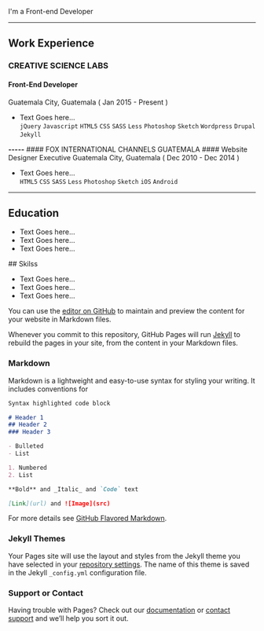 
I'm a Front-end Developer 

<hr>

## Work Experience

### CREATIVE SCIENCE LABS
#### Front-End Developer
Guatemala City, Guatemala ( Jan 2015 - Present )<br>
<ul>
  <li>Text Goes here...<br>
<code>jQuery</code> <code>Javascript</code> <code>HTML5</code> <code>CSS</code> <code>SASS</code> <code>Less</code> <code>Photoshop</code> <code>Sketch</code> <code>Wordpress</code> <code>Drupal</code> <code>Jekyll</code> 
  </li>
</ul>
<b>-----</b>
#### FOX INTERNATIONAL CHANNELS GUATEMALA
#### Website Designer Executive
Guatemala City, Guatemala ( Dec 2010 - Dec 2014 )<br>
<ul>
  <li>Text Goes here...<br>
<code>HTML5</code> <code>CSS</code> <code>SASS</code> <code>Less</code> <code>Photoshop</code> <code>Sketch</code> <code>iOS</code> <code>Android</code>
      </li>
</ul>

<hr>

## Education
<ul>
  <li>Text Goes here...</li>
  <li>Text Goes here...</li>
  <li>Text Goes here...</li>
</ul>
## Skilss
<ul>
  <li>Text Goes here...</li>
  <li>Text Goes here...</li>
  <li>Text Goes here...</li>
</ul>

You can use the [editor on GitHub](https://github.com/yav1987/resume/edit/master/index.md) to maintain and preview the content for your website in Markdown files.

Whenever you commit to this repository, GitHub Pages will run [Jekyll](https://jekyllrb.com/) to rebuild the pages in your site, from the content in your Markdown files.

### Markdown

Markdown is a lightweight and easy-to-use syntax for styling your writing. It includes conventions for

```markdown
Syntax highlighted code block

# Header 1
## Header 2
### Header 3

- Bulleted
- List

1. Numbered
2. List

**Bold** and _Italic_ and `Code` text

[Link](url) and ![Image](src)
```

For more details see [GitHub Flavored Markdown](https://guides.github.com/features/mastering-markdown/).

### Jekyll Themes

Your Pages site will use the layout and styles from the Jekyll theme you have selected in your [repository settings](https://github.com/yav1987/resume/settings). The name of this theme is saved in the Jekyll `_config.yml` configuration file.

### Support or Contact

Having trouble with Pages? Check out our [documentation](https://help.github.com/categories/github-pages-basics/) or [contact support](https://github.com/contact) and we’ll help you sort it out.
